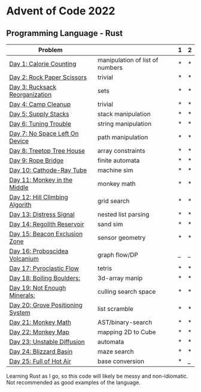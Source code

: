 # Advent of Code 2022

## Programming Language - Rust



| Problem |                                 | 1 | 2 |
| --- |---------------------------------|---|---|
| [Day 1: Calorie Counting](https://adventofcode.com/2022/day/1) | manipulation of list of numbers | * | * |
| [Day 2: Rock Paper Scissors ](https://adventofcode.com/2022/day/2)| trivial                         | * | * |
| [Day 3: Rucksack Reorganization ](https://adventofcode.com/2022/day/3)| sets                            | * | * |
| [Day 4: Camp Cleanup](https://adventofcode.com/2022/day/4)  | trivial                         | * | * |
| [Day 5: Supply Stacks](https://adventofcode.com/2022/day/5)  | stack manipulation              | * | * |
| [Day 6: Tuning Trouble](https://adventofcode.com/2022/day/6)  | string manipulation             | * | * |
| [Day 7: No Space Left On Device](https://adventofcode.com/2022/day/7)  | path manipulation               | * | * |
| [Day 8: Treetop Tree House ](https://adventofcode.com/2022/day/8)  | array constraints               | * | * | 
| [Day 9: Rope Bridge  ](https://adventofcode.com/2022/day/9)  | finite automata                 | * | * |
| [Day 10: Cathode-Ray Tube](https://adventofcode.com/2022/day/10)  | machine sim                     | * | * |
| [Day 11: Monkey in the Middle](https://adventofcode.com/2022/day/11)  | monkey math                     | * | * |
| [Day 12: Hill Climbing Algorith ](https://adventofcode.com/2022/day/12)  | grid search                     | * | * |
| [Day 13: Distress Signal ](https://adventofcode.com/2022/day/13)  | nested list parsing             | * | * |
| [Day 14: Regolith Reservoir](https://adventofcode.com/2022/day/14)  | sand sim                        | * | * |
| [Day 15: Beacon Exclusion Zone ](https://adventofcode.com/2022/day/15)  | sensor geometry                 | * | * |
| [Day 16: Proboscidea Volcanium](https://adventofcode.com/2022/day/16)  | graph flow/DP                   | _ | _ |
| [Day 17: Pyroclastic Flow ](https://adventofcode.com/2022/day/17)  | tetris                          | * | * |
| [Day 18: Boiling Boulders: ](https://adventofcode.com/2022/day/18)  | 3d-array manip                  | * | * |
| [Day 19: Not Enough Minerals: ](https://adventofcode.com/2022/day/19)  | culling search space            | * | * |
| [Day 20: Grove Positioning System ](https://adventofcode.com/2022/day/20)  | list scramble                   | * | * |
| [Day 21: Monkey Math  ](https://adventofcode.com/2022/day/21)  | AST/binary-search               | * | * |
| [Day 22: Monkey Map ](https://adventofcode.com/2022/day/22)  | mapping 2D to Cube              | * | * |
| [Day 23: Unstable Diffusion ](https://adventofcode.com/2022/day/23)  | automata                        | * | * |
| [Day 24: Blizzard Basin  ](https://adventofcode.com/2022/day/24)  | maze search                     | * | * |
| [Day 25: Full of Hot Air](https://adventofcode.com/2022/day/25)  | base conversion                 | * | _ |

Learning Rust as I go, so this code will likely be messy and non-idiomatic. Not recommended as good examples of the language.
